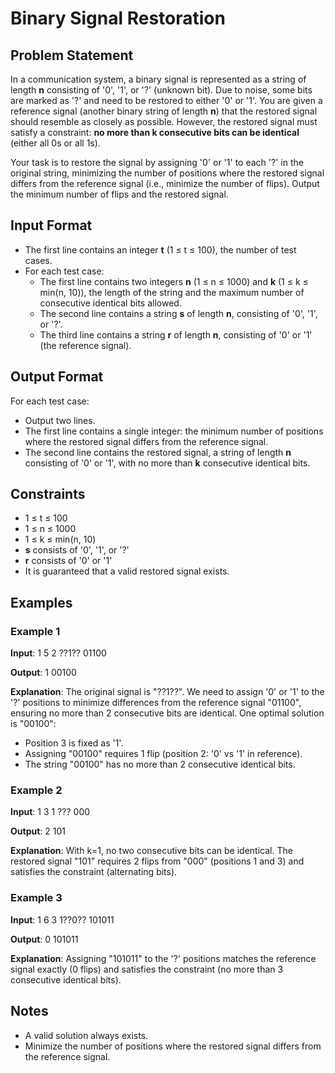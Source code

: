 # Binary Signal Restoration

## Problem Statement

In a communication system, a binary signal is represented as a string of length **n** consisting of '0', '1', or '?' (unknown bit). Due to noise, some bits are marked as '?' and need to be restored to either '0' or '1'. You are given a reference signal (another binary string of length **n**) that the restored signal should resemble as closely as possible. However, the restored signal must satisfy a constraint: **no more than k consecutive bits can be identical** (either all 0s or all 1s).

Your task is to restore the signal by assigning '0' or '1' to each '?' in the original string, minimizing the number of positions where the restored signal differs from the reference signal (i.e., minimize the number of flips). Output the minimum number of flips and the restored signal.

## Input Format
- The first line contains an integer **t** (1 ≤ t ≤ 100), the number of test cases.
- For each test case:
  - The first line contains two integers **n** (1 ≤ n ≤ 1000) and **k** (1 ≤ k ≤ min(n, 10)), the length of the string and the maximum number of consecutive identical bits allowed.
  - The second line contains a string **s** of length **n**, consisting of '0', '1', or '?'.
  - The third line contains a string **r** of length **n**, consisting of '0' or '1' (the reference signal).

## Output Format
For each test case:
- Output two lines.
- The first line contains a single integer: the minimum number of positions where the restored signal differs from the reference signal.
- The second line contains the restored signal, a string of length **n** consisting of '0' or '1', with no more than **k** consecutive identical bits.

## Constraints
- 1 ≤ t ≤ 100
- 1 ≤ n ≤ 1000
- 1 ≤ k ≤ min(n, 10)
- **s** consists of '0', '1', or '?'
- **r** consists of '0' or '1'
- It is guaranteed that a valid restored signal exists.

## Examples

### Example 1
**Input**:
1
5 2
??1??
01100

**Output**:
1
00100

**Explanation**: 
The original signal is "??1??". We need to assign '0' or '1' to the '?' positions to minimize differences from the reference signal "01100", ensuring no more than 2 consecutive bits are identical. One optimal solution is "00100":
- Position 3 is fixed as '1'.
- Assigning "00100" requires 1 flip (position 2: '0' vs '1' in reference).
- The string "00100" has no more than 2 consecutive identical bits.

### Example 2
**Input**:
1
3 1
???
000

**Output**:
2
101


**Explanation**: 
With k=1, no two consecutive bits can be identical. The restored signal "101" requires 2 flips from "000" (positions 1 and 3) and satisfies the constraint (alternating bits).

### Example 3
**Input**:
1
6 3
1??0??
101011

**Output**:
0
101011

**Explanation**: 
Assigning "101011" to the '?' positions matches the reference signal exactly (0 flips) and satisfies the constraint (no more than 3 consecutive identical bits).

## Notes
- A valid solution always exists.
- Minimize the number of positions where the restored signal differs from the reference signal.

